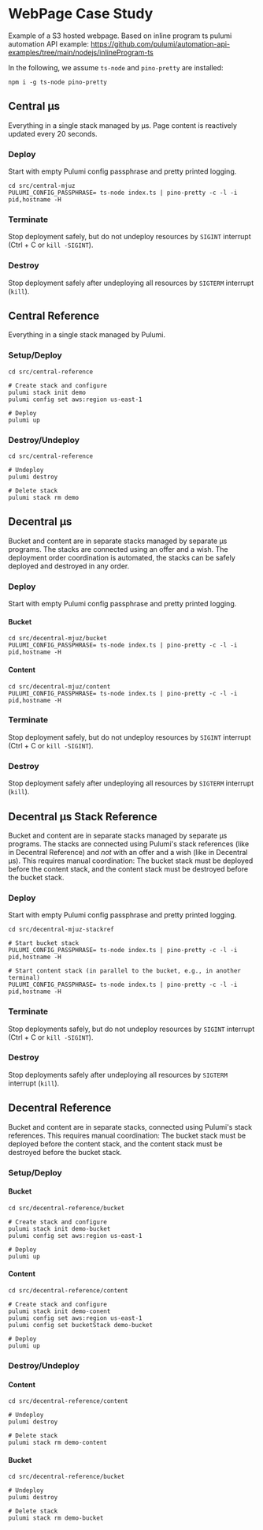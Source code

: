 # WebPage Case Study

Example of a S3 hosted webpage. Based on inline program ts pulumi automation API example: https://github.com/pulumi/automation-api-examples/tree/main/nodejs/inlineProgram-ts

In the following, we assume `ts-node` and `pino-pretty` are installed:

```
npm i -g ts-node pino-pretty
```

## Central µs

Everything in a single stack managed by µs. Page content is reactively updated every 20 seconds.

### Deploy

Start with empty Pulumi config passphrase and pretty printed logging.

```
cd src/central-mjuz
PULUMI_CONFIG_PASSPHRASE= ts-node index.ts | pino-pretty -c -l -i pid,hostname -H
```

### Terminate

Stop deployment safely, but do not undeploy resources by `SIGINT` interrupt (Ctrl + C or `kill -SIGINT`).

### Destroy

Stop deployment safely after undeploying all resources by `SIGTERM` interrupt (`kill`).

## Central Reference

Everything in a single stack managed by Pulumi.

### Setup/Deploy

```
cd src/central-reference

# Create stack and configure
pulumi stack init demo
pulumi config set aws:region us-east-1

# Deploy
pulumi up
```

### Destroy/Undeploy

```
cd src/central-reference

# Undeploy
pulumi destroy

# Delete stack
pulumi stack rm demo
```

## Decentral µs

Bucket and content are in separate stacks managed by separate µs programs. The stacks are connected using an offer and a
wish. The deployment order coordination is automated, the stacks can be safely deployed and destroyed in any order.

### Deploy

Start with empty Pulumi config passphrase and pretty printed logging.

#### Bucket

```
cd src/decentral-mjuz/bucket
PULUMI_CONFIG_PASSPHRASE= ts-node index.ts | pino-pretty -c -l -i pid,hostname -H
```

#### Content

```
cd src/decentral-mjuz/content
PULUMI_CONFIG_PASSPHRASE= ts-node index.ts | pino-pretty -c -l -i pid,hostname -H
```

### Terminate

Stop deployment safely, but do not undeploy resources by `SIGINT` interrupt (Ctrl + C or `kill -SIGINT`).

### Destroy

Stop deployment safely after undeploying all resources by `SIGTERM` interrupt (`kill`).

## Decentral µs Stack Reference

Bucket and content are in separate stacks managed by separate µs programs. The stacks are connected using Pulumi's stack
references (like in Decentral Reference) and *not* with an offer and a wish (like in Decentral µs). This requires manual
coordination: The bucket stack must be deployed before the content stack, and the content stack must be destroyed before
the bucket stack.

### Deploy

Start with empty Pulumi config passphrase and pretty printed logging.

```
cd src/decentral-mjuz-stackref

# Start bucket stack
PULUMI_CONFIG_PASSPHRASE= ts-node index.ts | pino-pretty -c -l -i pid,hostname -H

# Start content stack (in parallel to the bucket, e.g., in another terminal)
PULUMI_CONFIG_PASSPHRASE= ts-node index.ts | pino-pretty -c -l -i pid,hostname -H
```

### Terminate

Stop deployments safely, but do not undeploy resources by `SIGINT` interrupt (Ctrl + C or `kill -SIGINT`).

### Destroy

Stop deployments safely after undeploying all resources by `SIGTERM` interrupt (`kill`).

## Decentral Reference

Bucket and content are in separate stacks, connected using Pulumi's stack references. This requires manual coordination:
The bucket stack must be deployed before the content stack, and the content stack must be destroyed before  the bucket
stack.

### Setup/Deploy

#### Bucket
```
cd src/decentral-reference/bucket

# Create stack and configure
pulumi stack init demo-bucket
pulumi config set aws:region us-east-1

# Deploy
pulumi up
```

#### Content
```
cd src/decentral-reference/content

# Create stack and configure
pulumi stack init demo-conent
pulumi config set aws:region us-east-1
pulumi config set bucketStack demo-bucket

# Deploy
pulumi up
```

### Destroy/Undeploy

#### Content
```
cd src/decentral-reference/content

# Undeploy
pulumi destroy

# Delete stack
pulumi stack rm demo-content
```

#### Bucket
```
cd src/decentral-reference/bucket

# Undeploy
pulumi destroy

# Delete stack
pulumi stack rm demo-bucket
```

